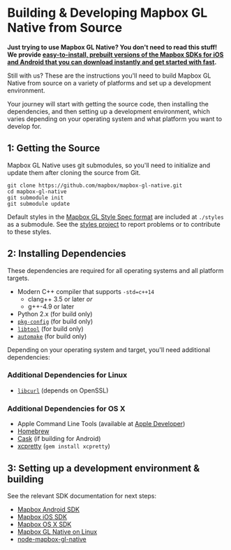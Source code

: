 # Building & Developing Mapbox GL Native from Source

**Just trying to use Mapbox GL Native? You don't need to read this stuff! We
provide [easy-to-install, prebuilt versions of the Mapbox SDKs for iOS and Android
that you can download instantly and get started with fast](https://www.mapbox.com/mobile/).**

Still with us? These are the instructions you'll need to build Mapbox GL Native
from source on a variety of platforms and set up a development environment.

Your journey will start with getting the source code, then installing the
dependencies, and then setting up a development environment, which varies
depending on your operating system and what platform you want to develop for.

## 1: Getting the Source

Mapbox GL Native uses git submodules, so you'll need to initialize and update
them after cloning the source from Git.

    git clone https://github.com/mapbox/mapbox-gl-native.git
    cd mapbox-gl-native
    git submodule init
    git submodule update

Default styles in the [Mapbox GL Style Spec format](https://github.com/mapbox/mapbox-gl-style-spec) are included at `./styles` as a submodule. See the [styles project](https://github.com/mapbox/mapbox-gl-styles) to report problems or to contribute to these styles.

## 2: Installing Dependencies

These dependencies are required for all operating systems and all platform
targets.

 - Modern C++ compiler that supports `-std=c++14`
   - clang++ 3.5 or later _or_
   - g++-4.9 or later
 - Python 2.x (for build only)
 - [`pkg-config`](https://wiki.freedesktop.org/www/Software/pkg-config/) (for build only)
 - [`libtool`](https://www.gnu.org/software/libtool/) (for build only)
 - [`automake`](https://www.gnu.org/software/automake/) (for build only)

Depending on your operating system and target, you'll need additional
dependencies:

### Additional Dependencies for Linux

 - [`libcurl`](http://curl.haxx.se/libcurl/) (depends on OpenSSL)

### Additional Dependencies for OS X

 - Apple Command Line Tools (available at [Apple Developer](https://developer.apple.com/downloads))
 - [Homebrew](http://brew.sh)
 - [Cask](http://caskroom.io/) (if building for Android)
 - [xcpretty](https://github.com/supermarin/xcpretty) (`gem install xcpretty`)

## 3: Setting up a development environment & building

See the relevant SDK documentation for next steps:

* [Mapbox Android SDK](platform/android/)
* [Mapbox iOS SDK](platform/ios/)
* [Mapbox OS X SDK](platform/osx/)
* [Mapbox GL Native on Linux](platform/linux/)
* [node-mapbox-gl-native](platform/node/)
